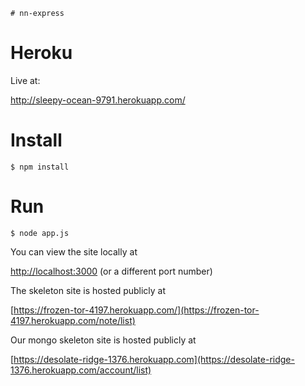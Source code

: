     # nn-express

# Heroku
Live at:

http://sleepy-ocean-9791.herokuapp.com/


# Install

	$ npm install

# Run

	$ node app.js
	
You can view the site locally at

[http://localhost:3000](http://localhost:3000) (or a different port number)

The skeleton site is hosted publicly at 

[https://frozen-tor-4197.herokuapp.com/](https://frozen-tor-4197.herokuapp.com/note/list)

Our mongo skeleton site is hosted publicly at

[https://desolate-ridge-1376.herokuapp.com](https://desolate-ridge-1376.herokuapp.com/account/list)

